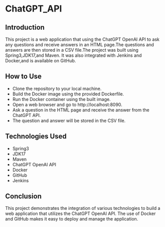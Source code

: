 # ChatGPT_API

## Introduction
This project is a web application that using the ChatGPT OpenAI API to ask any questions and receive answers in an HTML page.The questions and answers are then stored in a CSV file.The project was built using Spring3,JDK17,and Maven. It was also integrated with Jenkins and Docker,and is available on GitHub.

## How to Use

- Clone the repository to your local machine.
- Build the Docker image using the provided Dockerfile.
- Run the Docker container using the built image.
- Open a web browser and go to http://localhost:8090.
- Ask a question in the HTML page and receive the answer from the ChatGPT API.
- The question and answer will be stored in the CSV file.

## Technologies Used
- Spring3
- JDK17
- Maven
- ChatGPT OpenAI API
- Docker
- GitHub
- Jenkins

## Conclusion
This project demonstrates the integration of various technologies to build a web application that utilizes the ChatGPT OpenAI API. The use of Docker and GitHub makes it easy to deploy and manage the application.